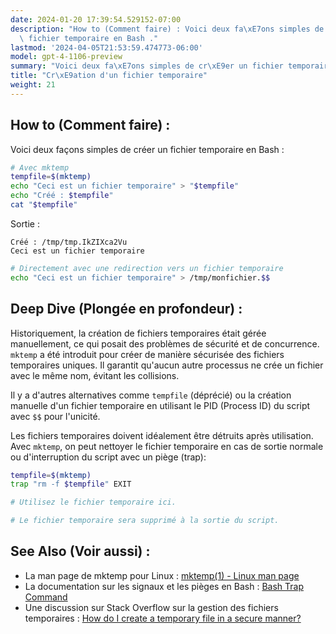 ```yaml
---
date: 2024-01-20 17:39:54.529152-07:00
description: "How to (Comment faire) : Voici deux fa\xE7ons simples de cr\xE9er un\
  \ fichier temporaire en Bash ."
lastmod: '2024-04-05T21:53:59.474773-06:00'
model: gpt-4-1106-preview
summary: "Voici deux fa\xE7ons simples de cr\xE9er un fichier temporaire en Bash ."
title: "Cr\xE9ation d'un fichier temporaire"
weight: 21
---
```


## How to (Comment faire) :
Voici deux façons simples de créer un fichier temporaire en Bash :

```Bash
# Avec mktemp
tempfile=$(mktemp)
echo "Ceci est un fichier temporaire" > "$tempfile"
echo "Créé : $tempfile"
cat "$tempfile"
```
Sortie :
```
Créé : /tmp/tmp.IkZIXca2Vu
Ceci est un fichier temporaire
```

```Bash
# Directement avec une redirection vers un fichier temporaire
echo "Ceci est un fichier temporaire" > /tmp/monfichier.$$
```

## Deep Dive (Plongée en profondeur) :
Historiquement, la création de fichiers temporaires était gérée manuellement, ce qui posait des problèmes de sécurité et de concurrence. `mktemp` a été introduit pour créer de manière sécurisée des fichiers temporaires uniques. Il garantit qu'aucun autre processus ne crée un fichier avec le même nom, évitant les collisions.

Il y a d'autres alternatives comme `tempfile` (déprécié) ou la création manuelle d'un fichier temporaire en utilisant le PID (Process ID) du script avec `$$` pour l'unicité.

Les fichiers temporaires doivent idéalement être détruits après utilisation. Avec `mktemp`, on peut nettoyer le fichier temporaire en cas de sortie normale ou d'interruption du script avec un piège (trap):

```Bash
tempfile=$(mktemp)
trap "rm -f $tempfile" EXIT

# Utilisez le fichier temporaire ici.

# Le fichier temporaire sera supprimé à la sortie du script.
```

## See Also (Voir aussi) :
- La man page de mktemp pour Linux : [mktemp(1) - Linux man page](https://linux.die.net/man/1/mktemp)
- La documentation sur les signaux et les pièges en Bash : [Bash Trap Command](https://www.linuxjournal.com/content/bash-trap-command)
- Une discussion sur Stack Overflow sur la gestion des fichiers temporaires : [How do I create a temporary file in a secure manner?](https://stackoverflow.com/questions/2794016/how-do-i-create-a-temporary-file-in-a-secure-manner)
